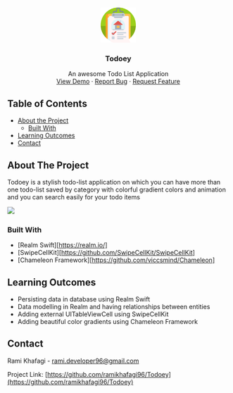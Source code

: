 
<!-- PROJECT LOGO -->
<br />
<p align="center">
  <a href="https://github.com/ramikhafagi96/Todoey">
    <img src="images/logo.png" alt="Logo" width="80" height="80">
  </a>

  <h3 align="center">Todoey</h3>

  <p align="center">
    An awesome Todo List Application
    <br />
    <a href="https://github.com/ramikhafagi96/Todoey#about-the-project">View Demo</a>
    ·
    <a href="https://github.com/ramikhafagi96/Todoey/issues">Report Bug</a>
    ·
    <a href="https://github.com/ramikhafagi96/Todoey/issues">Request Feature</a>
  </p>
</p>

<!-- TABLE OF CONTENTS -->
## Table of Contents

* [About the Project](#about-the-project)
  * [Built With](#built-with)
* [Learning Outcomes](#learning-outcomes)
* [Contact](#contact)

<!-- ABOUT THE PROJECT -->
## About The Project
<p> Todoey is a stylish todo-list application on which you can have more than one todo-list saved by category with colorful gradient colors and animation and you can search easily for your todo items</p>
<img src="images/todoey.gif" width="250" />

### Built With
* [Realm Swift][https://realm.io/]
* [SwipeCellKit][https://github.com/SwipeCellKit/SwipeCellKit]
* [Chameleon Framework][https://github.com/viccsmind/Chameleon]

<!-- Learning Outcomes -->
## Learning Outcomes
* Persisting data in database using Realm Swift
* Data modelling in Realm and having relationships between entities
* Adding external UITableViewCell using SwipeCellKit
* Adding beautiful color gradients using Chameleon Framework
<!-- CONTACT -->
## Contact

Rami Khafagi - rami.developer96@gmail.com

Project Link: [https://github.com/ramikhafagi96/Todoey](https://github.com/ramikhafagi96/Todoey)
